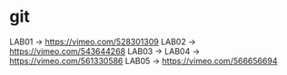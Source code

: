 # git
LAB01 -> https://vimeo.com/528301309
LAB02 -> https://vimeo.com/543644268
LAB03 ->
LAB04 -> https://vimeo.com/561330586
LAB05 -> https://vimeo.com/566656694
